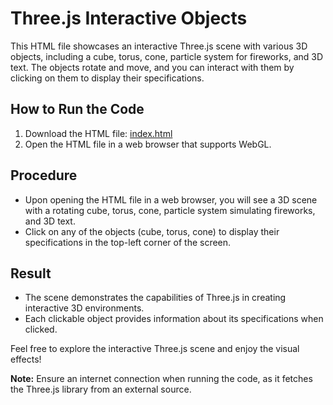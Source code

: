 # Three.js Interactive Objects

This HTML file showcases an interactive Three.js scene with various 3D objects, including a cube, torus, cone, particle system for fireworks, and 3D text. The objects rotate and move, and you can interact with them by clicking on them to display their specifications.

## How to Run the Code

1. Download the HTML file: [index.html](index.html)
2. Open the HTML file in a web browser that supports WebGL.

## Procedure

- Upon opening the HTML file in a web browser, you will see a 3D scene with a rotating cube, torus, cone, particle system simulating fireworks, and 3D text.
- Click on any of the objects (cube, torus, cone) to display their specifications in the top-left corner of the screen.

## Result

- The scene demonstrates the capabilities of Three.js in creating interactive 3D environments.
- Each clickable object provides information about its specifications when clicked.

Feel free to explore the interactive Three.js scene and enjoy the visual effects!

**Note:** Ensure an internet connection when running the code, as it fetches the Three.js library from an external source.
